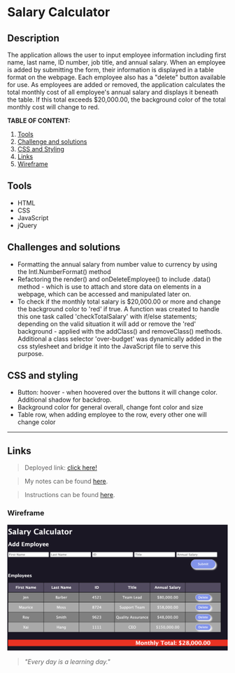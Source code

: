 
# Salary Calculator

## Description

The application allows the user to input employee information including first name, last name, ID number, job title, and annual salary. When an employee is added by submitting the form, their information is displayed in a table format on the webpage. Each employee also has a "delete" button available for use. As employees are added or removed, the application calculates the total monthly cost of all employee's annual salary and displays it beneath the table. If this total exceeds $20,000.00, the background color of the total monthly cost will change to red. 

**TABLE OF CONTENT:**
1. [Tools](#tools) 
1. [Challenge and solutions](#challenges-and-solutions)
1. [CSS and Styling](#css-and-styling) 
1. [Links](#links)
1. [Wireframe](#wireframe) 

## Tools 
* HTML
* CSS 
* JavaScript
* jQuery 

## Challenges and solutions
* Formatting the annual salary from number value to currency by using the Intl.NumberFormat() method
* Refactoring the render() and onDeleteEmployee() to include .data() method - which is use to attach and store data on elements in a webpage, which can be accessed and manipulated later on.
* To check if the monthly total salary is $20,000.00 or more and change the background color to 'red' if true. A function was created to handle this one task called 'checkTotalSalary' with if/else statements; depending on the valid situation it will add or remove the 'red' background - applied with the addClass() and removeClass() methods. Additional a  class selector 'over-budget' was dynamically added in the css stylesheet and bridge it into the JavaScript file to serve this purpose. 

## CSS and styling
* Button: hoover - when hoovered over the buttons it will change color. Additional shadow for backdrop. 
* Background color for general overall, change font color and size
* Table row, when adding employee to the row, every other one will change color 


-----------
## Links
> Deployed link: [click here!](https://xaihang.github.io/weekend-jquery-salary-calculator/)

> My notes can be found [here](https://github.com/xaihang/weekend-jquery-salary-calculator/blob/main/note.txt).

> Instructions can be found [here](https://github.com/xaihang/weekend-jquery-salary-calculator/blob/main/INSTRUCTIONS.md).

### Wireframe 
![todo list app demo image](./salary-calculator-demo.png)

> *"Every day is a learning day."*

